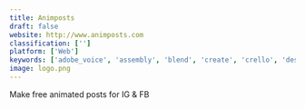 ```yaml
---
title: Animposts
draft: false 
website: http://www.animposts.com
classification: ['']
platform: ['Web']
keywords: ['adobe_voice', 'assembly', 'blend', 'create', 'crello', 'designrepos', 'gooroo', 'helios', 'message.io', 'motion_ai_+_smooch.io', 'pixteller', 'pixelify', 'principle_for_mac', 'recast.ai', 'shout', 'snappa', 'socialsizes', 'tyle.io', 'yala_bella']
image: logo.png
---
```

Make free animated posts for IG & FB
